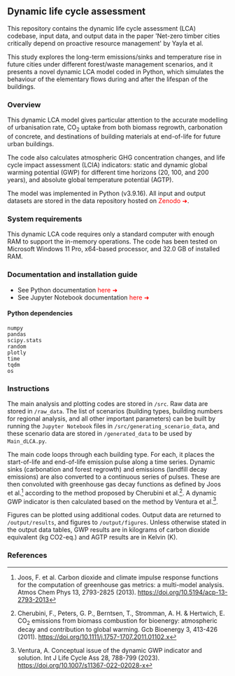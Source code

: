 ## Dynamic life cycle assessment

This repository contains the dynamic life cycle assessment (LCA) codebase, input data, and output data in the paper 'Net-zero timber cities critically depend on proactive resource management' by Yayla et al. 

This study explores the long-term emissions/sinks and temperature rise in future cities under different forest/waste management scenarios, and it presents a novel dynamic LCA model coded in Python, which simulates the behaviour of the elementary flows during and after the lifespan of the buildings.

### Overview

This dynamic LCA model gives particular attention to the accurate modelling of urbanisation rate, CO<sub>2</sub> uptake from both biomass regrowth, carbonation of concrete, and destinations of building materials at end-of-life for future urban buildings. 

The code also calculates atmospheric GHG concentration changes, and life cycle impact assessment (LCIA) indicators: static and dynamic global warming potential (GWP) for different time horizons (20, 100, and 200 years), and absolute global temperature potential (AGTP).

The model was implemented in Python (v3.9.16). All input and output datasets are stored in the data repository hosted on<a href="https://doi.org/10.5281/zenodo.13886867" target="_blank" style=" text-decoration: none !important; color:red !important;"> Zenodo &#10140;</a>.

### System requirements

This dynamic LCA code requires only a standard computer with enough RAM to support the in-memory operations. The code has been tested on Microsoft Windows 11 Pro, x64-based processor, and 32.0 GB of installed RAM.

### Documentation and installation guide

- See Python documentation <a href="https://docs.python.org/3/" target="_blank" style=" text-decoration: none !important; color:red !important;">here &#10140;</a>
- See Jupyter Notebook documentation <a href="https://docs.jupyter.org/en/latest/" target="_blank" style=" text-decoration: none !important; color:red !important;">here &#10140;</a>

#### Python dependencies

```
numpy
pandas
scipy.stats
random
plotly
time
tqdm
os
```

### Instructions

The main analysis and plotting codes are stored in `/src`. Raw data are stored in `/raw_data`. The list of scenarios (building types, building numbers for regional analysis, and all other important parameters) can be built by running the `Jupyter Notebook` files in `/src/generating_scenario_data`, and these scenario data are stored in `/generated_data` to be used by `Main_dLCA.py`.

The main code loops through each building type. For each, it places the start-of-life and end-of-life emission pulse along a time series. Dynamic sinks (carbonation and forest regrowth) and emissions (landfill decay emissions) are also converted to a continuous series of pulses. These are then convoluted with greenhouse gas decay functions as defined by Joos et al.[^1] according to the method proposed by Cherubini et al.[^2]. A dynamic GWP indicator is then calculated based on the method by Ventura et al.[^3].  

Figures can be plotted using additional codes. Output data are returned to `/output/results`, and figures to `/output/figures`. Unless otherwise stated in the output data tables, GWP results are in kilograms of carbon dioxide equivalent (kg CO2-eq.) and AGTP results are in Kelvin (K).

### References

[^1]: Joos, F. et al. Carbon dioxide and climate impulse response functions for the computation of greenhouse gas metrics: a multi-model analysis. Atmos Chem Phys 13, 2793-2825 (2013). https://doi.org/10.5194/acp-13-2793-2013
[^2]: Cherubini, F., Peters, G. P., Berntsen, T., Stromman, A. H. & Hertwich, E. CO<sub>2</sub> emissions from biomass combustion for bioenergy: atmospheric decay and contribution to global warming. Gcb Bioenergy 3, 413-426 (2011). https://doi.org/10.1111/j.1757-1707.2011.01102.x
[^3]: Ventura, A. Conceptual issue of the dynamic GWP indicator and solution. Int J Life Cycle Ass 28, 788-799 (2023). https://doi.org/10.1007/s11367-022-02028-x
